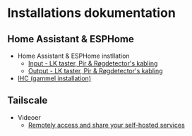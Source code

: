 # Installations dokumentation

## Home Assistant & ESPHome

* Home Assistant & ESPHome instllation
  * [Input - LK taster, Pir & Røgdetector's kabling](./LK_taster_Pir_Røgdetectors_kabling.md#input)
  * [Output - LK taster, Pir & Røgdetector's kabling](./LK_taster_Pir_Røgdetectors_kabling.md#output)
* [IHC (gammel installation)](./IHC_gammel%20installation.md)

## Tailscale


* Videoer
  * [Remotely access and share your self-hosted services](https://youtu.be/Vt4PDUXB_fg "Tailscale")
